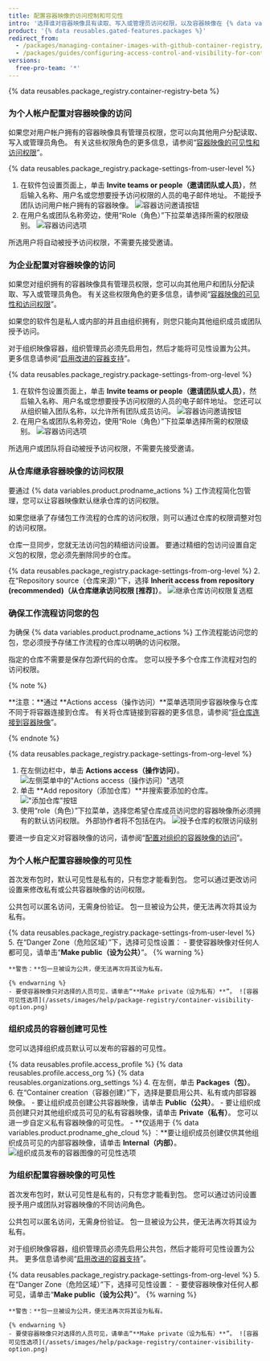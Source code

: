 ```yaml
---
title: 配置容器映像的访问控制和可见性
intro: '选择谁对容器映像具有读取、写入或管理员访问权限，以及容器映像在 {% data variables.product.prodname_dotcom %} 上的可见性。'
product: '{% data reusables.gated-features.packages %}'
redirect_from:
  - /packages/managing-container-images-with-github-container-registry/configuring-access-control-and-visibility-for-container-images
  - /packages/guides/configuring-access-control-and-visibility-for-container-images
versions:
  free-pro-team: '*'
---
```

{% data reusables.package_registry.container-registry-beta %}

### 为个人帐户配置对容器映像的访问

如果您对用户帐户拥有的容器映像具有管理员权限，您可以向其他用户分配读取、写入或管理员角色。 有关这些权限角色的更多信息，请参阅“[容器映像的可见性和访问权限](/packages/getting-started-with-github-container-registry/about-github-container-registry#visibility-and-access-permissions-for-container-images)”。

{% data reusables.package_registry.package-settings-from-user-level %}
1. 在软件包设置页面上，单击 **Invite teams or people（邀请团队或人员）**，然后输入名称、用户名或您想要授予访问权限的人员的电子邮件地址。 不能授予团队访问用户帐户拥有的容器映像。 ![容器访问邀请按钮](/assets/images/help/package-registry/container-access-invite.png)
1. 在用户名或团队名称旁边，使用“Role（角色）”下拉菜单选择所需的权限级别。 ![容器访问选项](/assets/images/help/package-registry/container-access-control-options.png)

所选用户将自动被授予访问权限，不需要先接受邀请。

### 为企业配置对容器映像的访问

如果您对组织拥有的容器映像具有管理员权限，您可以向其他用户和团队分配读取、写入或管理员角色。 有关这些权限角色的更多信息，请参阅“[容器映像的可见性和访问权限](/packages/getting-started-with-github-container-registry/about-github-container-registry#visibility-and-access-permissions-for-container-images)”。

如果您的软件包是私人或内部的并且由组织拥有，则您只能向其他组织成员或团队授予访问。

对于组织映像容器，组织管理员必须先启用包，然后才能将可见性设置为公共。 更多信息请参阅“[启用改进的容器支持](/packages/getting-started-with-github-container-registry/enabling-improved-container-support)”。

{% data reusables.package_registry.package-settings-from-org-level %}
1. 在软件包设置页面上，单击 **Invite teams or people（邀请团队或人员）**，然后输入名称、用户名或您想要授予访问权限的人员的电子邮件地址。 您还可以从组织输入团队名称，以允许所有团队成员访问。 ![容器访问邀请按钮](/assets/images/help/package-registry/container-access-invite.png)
1. 在用户名或团队名称旁边，使用“Role（角色）”下拉菜单选择所需的权限级别。 ![容器访问选项](/assets/images/help/package-registry/container-access-control-options.png)

所选用户或团队将自动被授予访问权限，不需要先接受邀请。

### 从仓库继承容器映像的访问权限

要通过 {% data variables.product.prodname_actions %} 工作流程简化包管理，您可以让容器映像默认继承仓库的访问权限。

如果您继承了存储包工作流程的仓库的访问权限，则可以通过仓库的权限调整对包的访问权限。

仓库一旦同步，您就无法访问包的精细访问设置。 要通过精细的包访问设置自定义包的权限，您必须先删除同步的仓库。

{% data reusables.package_registry.package-settings-from-org-level %}
2. 在“Repository source（仓库来源）”下，选择 **Inherit access from repository (recommended)（从仓库继承访问权限 [推荐]）**。 ![继承仓库访问权限复选框](/assets/images/help/package-registry/inherit-repo-access-for-package.png)

### 确保工作流程访问您的包

为确保 {% data variables.product.prodname_actions %} 工作流程能访问您的包，您必须授予存储工作流程的仓库以明确的访问权限。

指定的仓库不需要是保存包源代码的仓库。 您可以授予多个仓库工作流程对包的访问权限。

{% note %}

**注意：**通过 **Actions access（操作访问）**菜单选项同步容器映像与仓库不同于将容器连接到仓库。 有关将仓库链接到容器的更多信息，请参阅“[将仓库连接到容器映像](/packages/guides/connecting-a-repository-to-a-container-image)”。

{% endnote %}

{% data reusables.package_registry.package-settings-from-org-level %}
1. 在左侧边栏中，单击 **Actions access（操作访问）**。 ![左侧菜单中的"Actions access（操作访问）"选项](/assets/images/help/package-registry/organization-repo-access-for-a-package.png)
2. 单击 **Add repository（添加仓库）**并搜索要添加的仓库。 !["添加仓库"按钮](/assets/images/help/package-registry/add-repository-button.png)
3. 使用“role（角色）”下拉菜单，选择您希望仓库成员访问您的容器映像所必须拥有的默认访问权限。 外部协作者将不包括在内。 ![授予仓库的权限访问级别](/assets/images/help/package-registry/repository-permission-options-for-package-access-through-actions.png)

要进一步自定义对容器映像的访问，请参阅“[配置对组织的容器映像的访问](#configuring-access-to-container-images-for-an-organization)”。

### 为个人帐户配置容器映像的可见性

首次发布包时，默认可见性是私有的，只有您才能看到包。 您可以通过更改访问设置来修改私有或公共容器映像的访问权限。

公共包可以匿名访问，无需身份验证。 包一旦被设为公共，便无法再次将其设为私有。

{% data reusables.package_registry.package-settings-from-user-level %}
5. 在“Danger Zone（危险区域）”下，选择可见性设置：
    - 要使容器映像对任何人都可见，请单击“**Make public（设为公共）**”。
    {% warning %}

    **警告：**包一旦被设为公共，便无法再次将其设为私有。

    {% endwarning %}
    - 要使容器映像只对选择的人员可见，请单击“**Make private（设为私有）**”。 ![容器可见性选项](/assets/images/help/package-registry/container-visibility-option.png)

### 组织成员的容器创建可见性

您可以选择组织成员默认可以发布的容器的可见性。

{% data reusables.profile.access_profile %}
{% data reusables.profile.access_org %}
{% data reusables.organizations.org_settings %}
4. 在左侧，单击 **Packages（包）**。
6. 在“Container creation（容器创建）”下，选择是要启用公共、私有或内部容器映像。
    - 要让组织成员创建公共容器映像，请单击 **Public（公共）**。
    - 要让组织成员创建只对其他组织成员可见的私有容器映像，请单击 **Private（私有）**。 您可以进一步自定义私有容器映像的可见性。
    - **仅适用于 {% data variables.product.prodname_ghe_cloud %} ：**要让组织成员创建仅供其他组织成员可见的内部容器映像，请单击 **Internal（内部）**。 ![组织成员发布的容器图像的可见性选项](/assets/images/help/package-registry/container-creation-org-settings.png)

### 为组织配置容器映像的可见性

首次发布包时，默认可见性是私有的，只有您才能看到包。 您可以通过访问设置授予用户或团队对容器映像的不同访问角色。

公共包可以匿名访问，无需身份验证。 包一旦被设为公共，便无法再次将其设为私有。

对于组织映像容器，组织管理员必须先启用公共包，然后才能将可见性设置为公共。 更多信息请参阅“[启用改进的容器支持](/packages/getting-started-with-github-container-registry/enabling-improved-container-support)”。

{% data reusables.package_registry.package-settings-from-org-level %}
5. 在“Danger Zone（危险区域）”下，选择可见性设置：
    - 要使容器映像对任何人都可见，请单击“**Make public（设为公共）**”。
    {% warning %}

    **警告：**包一旦被设为公共，便无法再次将其设为私有。

    {% endwarning %}
    - 要使容器映像只对选择的人员可见，请单击“**Make private（设为私有）**”。 ![容器可见性选项](/assets/images/help/package-registry/container-visibility-option.png)
